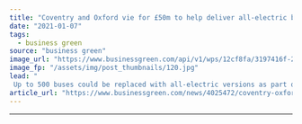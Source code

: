 ```yaml
---
title: "Coventry and Oxford vie for £50m to help deliver all-electric bus city vision"
date: "2021-01-07"
tags: 
  - business green
source: "business green"
image_url: "https://www.businessgreen.com/api/v1/wps/12cf8fa/3197416f-2cd1-4546-960c-e30efec7ba34/2/oxford-electric-buses-credit-travellinglight-iStock-1197824572-185x114.jpg"
image_fp: "/assets/img/post_thumbnails/120.jpg"
lead: "
 Up to 500 buses could be replaced with all-electric versions as part of government competition ..."
article_url: "https://www.businessgreen.com/news/4025472/coventry-oxford-vie-gbp50m-help-deliver-electric-bus-city-vision"
---
```


---
